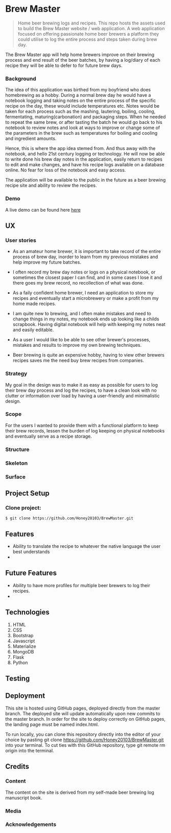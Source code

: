 
# Brew Master 
> Home beer brewing logs and recipes. 
This repo hosts the assets used to build the Brew Master website / web application. A web application focused on offering passionate home beer brewers a platform they could utilise to log the entire process and steps taken during brew day. 

The Brew Master app will help home brewers improve on their brewing process and end result of the beer batches, by having a log/diary of each recipe they will be able to defer to for future brew days.

### Background
The idea of this application was birthed from my boyfriend who does homebrewing as a hobby. During a normal brew day he would have a notebook logging and taking notes on the entire process of the specific recipe on the day, these would include temperatures etc. Notes would be taken for each process such as the mashing, lautering, boiling, cooling, fermentating, maturing(carbonation) and packaging steps.
When he needed to repeat the same brew, or after tasting the batch he would go back to his notebook to review notes and look at ways to improve or change some of the parameters in the brew such as temperatures for boiling and cooling and ingredient amounts. 

Hence, this is where the app idea stemed from. And thus away with the notebook, and hello 21st century logging or technology. He will now be able to write done his brew day notes in the application, easily return to recipes to edit and make changes, and have his recipe logs available on a database online. No fear for loss of the notebook and easy access.

The application will be available to the public in the future as a beer brewing recipe site and ability to review the recipes.



### Demo 
A live demo can be found here [here](xxx)





## UX

### User stories
- As an amateur home brewer, it is important to take record of the entire process of brew day,
inorder to learn from my previous mistakes and help improve my future batches.

- I often record my brew day notes or logs on a physical notebook, or sometimes the closest paper I
can find, and in some cases I lose it and there goes my brew record, no recollection of what was done.

- As a faily confident home brewer, I need an application to store my recipes and eventually start a microbrewery or make a profit from my home made recipes.

- I am quite new to brewing, and I often make mistakes and need to change things in my notes, my notebook ends up looking like a childs scrapbook. Having digital notebook will help with keeping my notes neat and easily editable.

- As a user I would like to be able to see other brewer's processes, mistakes and results to improve my own brewing techniques.

- Beer brewing is quite an expensive hobby, having to view other brewers recipes saves me the need buy brew recipes from companies.

### Strategy
My goal in the design was to make it as easy as possible for users to log their brew day process and log the  recipes, to have a clean look with no clutter or information over load by having a user-friendly and 
minimalistic design.

### Scope
For the users I wanted to provide them with a functional platform to keep their brew records, lessen the burden of log keeping on physical notebooks and eventually serve as a recipe storage. 

### Structure


### Skeleton




### Surface


## Project Setup 

### Clone project:

```shell
$ git clone https://github.com/Honey20103/BrewMaster.git
```

## Features

- Ability to translate the recipe to whatever the native language the user best understands
- 

## Future Features

- Ability to have more profiles for multiple beer brewers to log their recipes.
- 

## Technologies
1. HTML
2. CSS
3. Bootstrap 
4. Javascript
5. Materialize
6. MongoDB
7. Flask
8. Python

## Testing




## Deployment 
This site is hosted using GitHub pages, deployed directly from the master branch. 
The deployed site will update automatically upon new commits to the master branch. In order for the site to deploy correctly on GitHub pages, the landing page must be named index.html.

To run locally, you can clone this repository directly into the editor of your choice by pasting git clone https://github.com/Honey20103/BrewMaster.git into your terminal. To cut ties with this GitHub repository, type git remote rm origin into the terminal.


## Credits

### Content
The content on the site is derived from my self-made beer brewing log manuscript book. 

### Media 

### Acknowledgements






